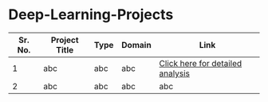 # Deep-Learning-Projects

|Sr. No.|Project Title|Type|Domain|Link|
|-|-|-|-|-|
|1|abc|abc|abc|[Click here for detailed analysis](https://github.com/sunkumx)|
|2|abc|abc|abc|abc|

